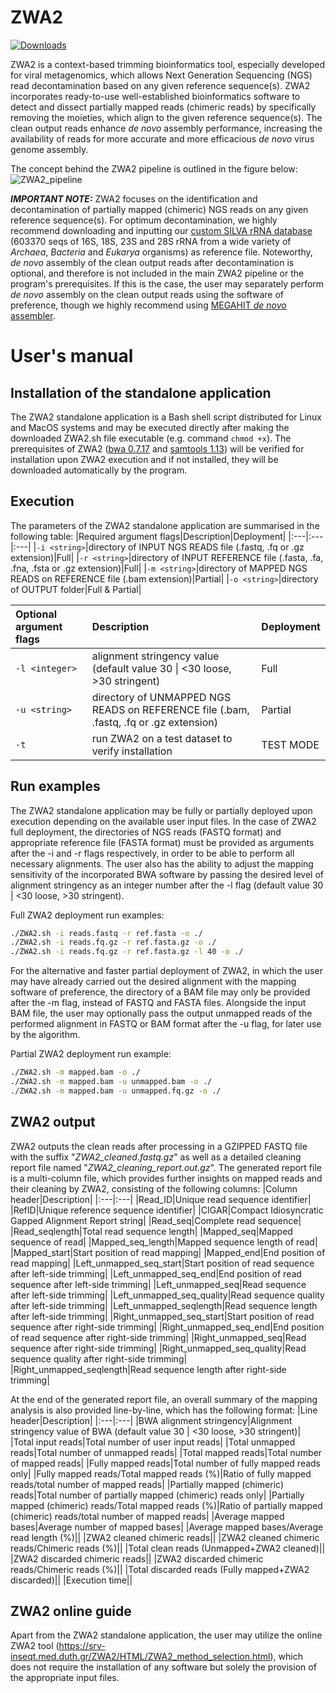 ZWA2
=======

[![Downloads](https://img.shields.io/github/downloads/konskons11/ZWA2/total?style=flat-square)](https://github.com/konskons11/ZWA2/releases)

ZWA2 is a context-based trimming bioinformatics tool, especially developed for viral metagenomics, which allows Next Generation Sequencing (NGS) read decontamination based on any given reference sequence(s). ZWA2 incorporates ready-to-use well-established bioinformatics software to detect and dissect partially mapped reads (chimeric reads) by specifically removing the moieties, which align to the given reference sequence(s). The clean output reads enhance _de novo_ assembly performance, increasing the availability of reads for more accurate and more efficacious _de novo_ virus genome assembly.

The concept behind the ZWA2 pipeline is outlined in the figure below:
![ZWA2_pipeline](https://i.imgur.com/e6Ay0BF.png "ZWA2_pipeline")

_**IMPORTANT NOTE:**_
ZWA2 focuses on the identification and decontamination of partially mapped (chimeric) NGS reads on any given reference sequence(s). For optimum decontamination, we highly recommend downloading and inputting our [custom SILVA rRNA database](https://github.com/konskons11/ZWA2/blob/main/Software/Offline/SILVA_LSU%2BSSU_rRNA.prinseq-ns_max_p1.fasta.gz) (603370 seqs of 16S, 18S, 23S and 28S rRNA from a wide variety of _Archaea_, _Bacteria_ and _Eukarya_ organisms) as reference file. Noteworthy, _de novo_ assembly of the clean output reads after decontamination is optional, and therefore is not included in the main ZWA2 pipeline or the program's prerequisites. If this is the case, the user may separately perform _de novo_ assembly on the clean output reads using the software of preference, though we highly recommend using [MEGAHIT _de novo_ assembler](https://github.com/voutcn/megahit/releases/tag/v1.2.9).

User's manual
=======

Installation of the standalone application
---------------
The ZWA2 standalone application is a Bash shell script distributed for Linux and MacOS systems and may be executed directly after making the downloaded ZWA2.sh file executable (e.g. command `chmod +x`). The prerequisites of ZWA2 ([bwa 0.7.17](https://github.com/lh3/bwa/releases/tag/v0.7.17) and [samtools 1.13](https://github.com/samtools/samtools/releases/tag/1.13)) will be verified for installation upon ZWA2 execution and if not installed, they will be downloaded automatically by the program.

Execution
---------------

The parameters of the ZWA2 standalone application are summarised in the following table:
|Required argument flags|Description|Deployment|
|:---|:---|:---|
|`-i <string>`|directory of INPUT NGS READS file (.fastq, .fq or .gz extension)|Full|
|`-r <string>`|directory of INPUT REFERENCE file (.fasta, .fa, .fna, .fsta or .gz extension)|Full|
|`-m <string>`|directory of MAPPED NGS READS on REFERENCE file (.bam extension)|Partial|
|`-o <string>`|directory of OUTPUT folder|Full & Partial|

|Optional argument flags|Description|Deployment|
|:---|:---|:---|
|`-l <integer>`|alignment stringency value (default value 30 \| <30 loose, >30 stringent)|Full|
|`-u <string>`|directory of UNMAPPED NGS READS on REFERENCE file (.bam, .fastq, .fq or .gz extension)|Partial|
|`-t`|run ZWA2 on a test dataset to verify installation|TEST MODE|

Run examples
---------------

The ZWA2 standalone application may be fully or partially deployed upon execution depending on the available user input files. In the case of ZWA2 full deployment, the directories of NGS reads (FASTQ format) and appropriate reference file (FASTA format) must be provided as arguments after the -i and -r flags respectively, in order to be able to perform all necessary alignments. The user also has the ability to adjust the mapping sensitivity of the incorporated BWA software by passing the desired level of alignment stringency as an integer number after the -l flag (default value 30 \| <30 loose, >30 stringent). 

Full ZWA2 deployment run examples:
```sh
./ZWA2.sh -i reads.fastq -r ref.fasta -o ./
./ZWA2.sh -i reads.fq.gz -r ref.fasta.gz -o ./
./ZWA2.sh -i reads.fq.gz -r ref.fasta.gz -l 40 -o ./
```

For the alternative and faster partial deployment of ZWA2, in which the user may have already carried out the desired alignment with the mapping software of preference, the directory of a BAM file may only be provided after the -m flag, instead of FASTQ and FASTA files. Alongside the input BAM file, the user may optionally pass the output unmapped reads of the performed alignment in FASTQ or BAM format after the -u flag, for later use by the algorithm. 

Partial ZWA2 deployment run example:
```sh
./ZWA2.sh -m mapped.bam -o ./
./ZWA2.sh -m mapped.bam -u unmapped.bam -o ./
./ZWA2.sh -m mapped.bam -u unmapped.fq.gz -o ./
```

ZWA2 output
---------------

ZWA2 outputs the clean reads after processing in a GZIPPED FASTQ file with the suffix "_ZWA2_cleaned.fastq.gz_" as well as a detailed cleaning report file named "_ZWA2_cleaning_report.out.gz_". The generated report file is a multi-column file, which provides further insights on mapped reads and their cleaning by ZWA2, consisting of the following columns:
|Column header|Description|
|:---|:---|
|Read_ID|Unique read sequence identifier|
|RefID|Unique reference sequence identifier|
|CIGAR|Compact Idiosyncratic Gapped Alignment Report string|
|Read_seq|Complete read sequence|
|Read_seqlength|Total read sequence length|
|Mapped_seq|Mapped sequence of read|
|Mapped_seq_length|Mapped sequence length of read|
|Mapped_start|Start position of read mapping|
|Mapped_end|End position of read mapping|
|Left_unmapped_seq_start|Start position of read sequence after left-side trimming|
|Left_unmapped_seq_end|End position of read sequence after left-side trimming|
|Left_unmapped_seq|Read sequence after left-side trimming|
|Left_unmapped_seq_quality|Read sequence quality after left-side trimming|
|Left_unmapped_seqlength|Read sequence length after left-side trimming|
|Right_unmapped_seq_start|Start position of read sequence after right-side trimming|
|Right_unmapped_seq_end|End position of read sequence after right-side trimming|
|Right_unmapped_seq|Read sequence after right-side trimming|
|Right_unmapped_seq_quality|Read sequence quality after right-side trimming|
|Right_unmapped_seqlength|Read sequence length after right-side trimming|

At the end of the generated report file, an overall summary of the mapping analysis is also provided line-by-line, which has the following format:
|Line header|Description|
|:---|:---|
|BWA alignment stringency|Alignment stringency value of BWA (default value 30 \| <30 loose, >30 stringent)|
|Total input reads|Total number of user input reads|
|Total unmapped reads|Total number of unmapped reads|
|Total mapped reads|Total number of mapped reads|
|Fully mapped reads|Total number of fully mapped reads only|
|Fully mapped reads/Total mapped reads (%)|Ratio of fully mapped reads/total number of mapped reads|
|Partially mapped (chimeric) reads|Total number of partially mapped (chimeric) reads only|
|Partially mapped (chimeric) reads/Total mapped reads (%)|Ratio of partially mapped (chimeric) reads/total number of mapped reads|
|Average mapped bases|Average number of mapped bases|
|Average mapped bases/Average read length (%)||
|ZWA2 cleaned chimeric reads||
|ZWA2 cleaned chimeric reads/Chimeric reads (%)||
|Total clean reads (Unmapped+ZWA2 cleaned)||
|ZWA2 discarded chimeric reads||
|ZWA2 discarded chimeric reads/Chimeric reads (%)||
|Total discarded reads (Fully mapped+ZWA2 discarded)||
|Execution time||

ZWA2 online guide
---------------

Apart from the ZWA2 standalone application, the user may utilize the online ZWA2 tool (https://srv-inseqt.med.duth.gr/ZWA2/HTML/ZWA2_method_selection.html), which does not require the installation of any software but solely the provision of the appropriate input files.

